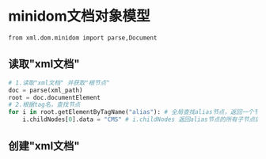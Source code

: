 # minidom文档对象模型
    from xml.dom.minidom import parse,Document

## 读取"xml文档"
```python
# 1.读取"xml文档" 并获取"根节点"
doc = parse(xml_path)
root = doc.documentElement
# 2.根据tag名，查找节点
for i in root.getElementByTagName("alias"): # 全局查找alias节点，返回一个节点列表
    i.childNodes[0].data = "CMS" # i.childNodes 返回alias节点的所有子节点的集合，它的第一个子节点刚好为文本节点.data修改文本
```


## 创建"xml文档"